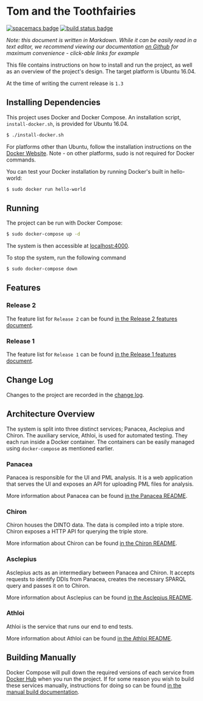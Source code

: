 # Tom and the Toothfairies
[![spacemacs badge]][spacemacs github] [![build status badge]][circle ci]

*Note: this document is written in Markdown. While it can be easily read in a
text editor, we recommend viewing our documentation [on
Github](https://github.com/tom-and-the-toothfairies/pathways#readme) for
maximum convenience - click-able links for example*

This file contains instructions on how to install and run the project, as well
as an overview of the project's design. The target platform is Ubuntu 16.04.

At the time of writing the current release is `1.3`

## Installing Dependencies

This project uses Docker and Docker Compose. An installation script,
`install-docker.sh`, is provided for Ubuntu 16.04.

```bash
$ ./install-docker.sh
```

For platforms other than Ubuntu, follow the installation instructions on
the [Docker Website][install docker ce]. Note - on other platforms, sudo is not
required for Docker commands.

You can test your Docker installation by running Docker's built in hello-world:

```bash
$ sudo docker run hello-world
```

## Running

The project can be run with Docker Compose:

```bash
$ sudo docker-compose up -d
```

The system is then accessible at [localhost:4000](http://localhost:4000).

To stop the system, run the following command

```bash
$ sudo docker-compose down
```

## Features

### Release 2

The feature list for `Release 2` can be found [in the Release 2 features
document](./doc/FEATURES_RELEASE_2.md).

### Release 1

The feature list for `Release 1` can be found [in the Release 1 features
document](./doc/FEATURES_RELEASE_1.md).

## Change Log

Changes to the project are recorded in the [change log](./doc/CHANGELOG.md).

## Architecture Overview

The system is split into three distinct services; Panacea, Asclepius and Chiron.
The auxiliary service, Athloi, is used for automated testing.
They each run inside a Docker container. The containers can be easily managed
using `docker-compose` as mentioned earlier.

### Panacea

Panacea is responsible for the UI and PML analysis. It is a web application that
serves the UI and exposes an API for uploading PML files for analysis.

More information about Panacea can be found [in the Panacea README](./panacea/README.md).

### Chiron

Chiron houses the DINTO data. The data is compiled into a triple store. Chiron
exposes a HTTP API for querying the triple store.

More information about Chiron can be found [in the Chiron README](./chiron/README.md).

### Asclepius

Asclepius acts as an intermediary between Panacea and Chiron. It accepts
requests to identify DDIs from Panacea, creates the necessary SPARQL query and
passes it on to Chiron.

More information about Asclepius can be found [in the Asclepius README](./asclepius/README.md).

### Athloi

Athloi is the service that runs our end to end tests.

More information about Athloi can be found [in the Athloi README](./athloi/README.md).

## Building Manually

Docker Compose will pull down the required versions of each service from [Docker
Hub] when you run the project. If for some reason you wish to build these
services manually, instructions for doing so can be
found [in the manual build documentation](./doc/BUILDING_MANUALLY.md).



[spacemacs badge]: https://cdn.rawgit.com/syl20bnr/spacemacs/442d025779da2f62fc86c2082703697714db6514/assets/spacemacs-badge.svg
[spacemacs github]: https://github.com/syl20bnr/spacemacs
[build status badge]: https://img.shields.io/circleci/project/github/tom-and-the-toothfairies/pathways/master.svg
[circle ci]: https://circleci.com/gh/tom-and-the-toothfairies/pathways
[install docker ce]: https://www.docker.com/community-edition#/download
[docker hub]:  https://hub.docker.com/u/tomtoothfairies/

